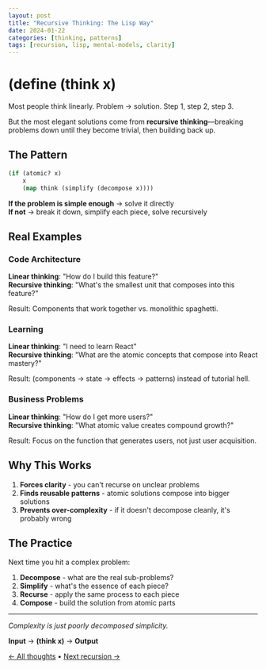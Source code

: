 ```yaml
---
layout: post
title: "Recursive Thinking: The Lisp Way"
date: 2024-01-22
categories: [thinking, patterns]
tags: [recursion, lisp, mental-models, clarity]
---
```


# (define (think x)

Most people think linearly. Problem → solution. Step 1, step 2, step 3.

But the most elegant solutions come from **recursive thinking**—breaking problems down until they become trivial, then building back up.

## The Pattern

```lisp
(if (atomic? x)
    x
    (map think (simplify (decompose x))))
```

**If the problem is simple enough** → solve it directly  
**If not** → break it down, simplify each piece, solve recursively

## Real Examples

### Code Architecture
**Linear thinking**: "How do I build this feature?"  
**Recursive thinking**: "What's the smallest unit that composes into this feature?"

Result: Components that work together vs. monolithic spaghetti.

### Learning
**Linear thinking**: "I need to learn React"  
**Recursive thinking**: "What are the atomic concepts that compose into React mastery?"

Result: (components → state → effects → patterns) instead of tutorial hell.

### Business Problems
**Linear thinking**: "How do I get more users?"  
**Recursive thinking**: "What atomic value creates compound growth?"

Result: Focus on the function that generates users, not just user acquisition.

## Why This Works

1. **Forces clarity** - you can't recurse on unclear problems
2. **Finds reusable patterns** - atomic solutions compose into bigger solutions  
3. **Prevents over-complexity** - if it doesn't decompose cleanly, it's probably wrong

## The Practice

Next time you hit a complex problem:

1. **Decompose** - what are the real sub-problems?
2. **Simplify** - what's the essence of each piece?
3. **Recurse** - apply the same process to each piece
4. **Compose** - build the solution from atomic parts

---

*Complexity is just poorly decomposed simplicity.*

**Input** → **(think x)** → **Output**

[← All thoughts](/) • [Next recursion →](/archive)